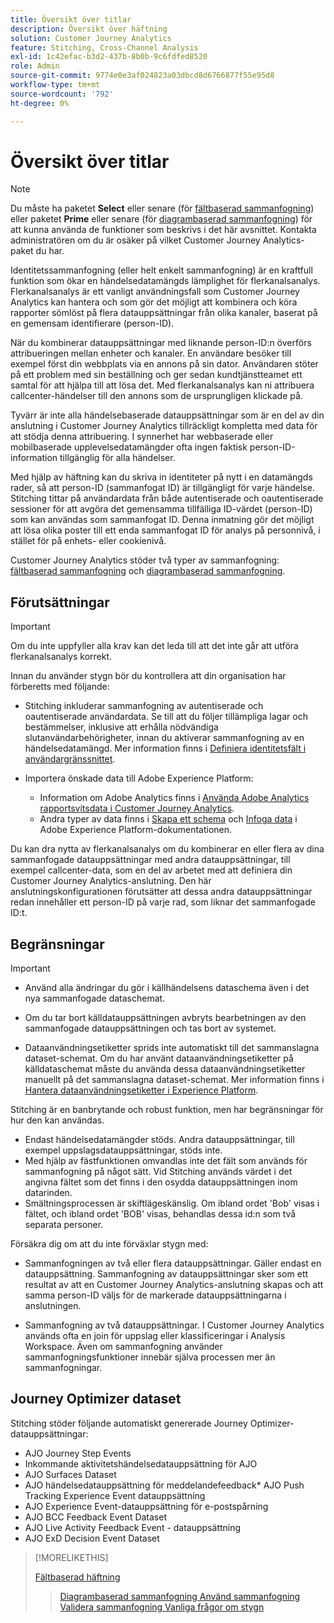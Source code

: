```yaml
---
title: Översikt över titlar
description: Översikt över häftning
solution: Customer Journey Analytics
feature: Stitching, Cross-Channel Analysis
exl-id: 1c42efac-b3d2-437b-8b0b-9c6fdfed8520
role: Admin
source-git-commit: 9774e0e3af024823a03dbcd8d6766877f55e95d8
workflow-type: tm+mt
source-wordcount: '792'
ht-degree: 0%

---
```


# Översikt över titlar

>[!NOTE]
>
>Du måste ha paketet **Select** eller senare (för [fältbaserad sammanfogning](fbs.md)) eller paketet **Prime** eller senare (för [diagrambaserad sammanfogning](gbs.md)) för att kunna använda de funktioner som beskrivs i det här avsnittet. Kontakta administratören om du är osäker på vilket Customer Journey Analytics-paket du har.

Identitetssammanfogning (eller helt enkelt sammanfogning) är en kraftfull funktion som ökar en händelsedatamängds lämplighet för flerkanalsanalys. Flerkanalsanalys är ett vanligt användningsfall som Customer Journey Analytics kan hantera och som gör det möjligt att kombinera och köra rapporter sömlöst på flera datauppsättningar från olika kanaler, baserat på en gemensam identifierare (person-ID).

När du kombinerar datauppsättningar med liknande person-ID:n överförs attribueringen mellan enheter och kanaler. En användare besöker till exempel först din webbplats via en annons på sin dator. Användaren stöter på ett problem med sin beställning och ger sedan kundtjänstteamet ett samtal för att hjälpa till att lösa det. Med flerkanalsanalys kan ni attribuera callcenter-händelser till den annons som de ursprungligen klickade på.

Tyvärr är inte alla händelsebaserade datauppsättningar som är en del av din anslutning i Customer Journey Analytics tillräckligt kompletta med data för att stödja denna attribuering. I synnerhet har webbaserade eller mobilbaserade upplevelsedatamängder ofta ingen faktisk person-ID-information tillgänglig för alla händelser.

Med hjälp av häftning kan du skriva in identiteter på nytt i en datamängds rader, så att person-ID (sammanfogat ID) är tillgängligt för varje händelse. Stitching tittar på användardata från både autentiserade och oautentiserade sessioner för att avgöra det gemensamma tillfälliga ID-värdet (person-ID) som kan användas som sammanfogat ID. Denna inmatning gör det möjligt att lösa olika poster till ett enda sammanfogat ID för analys på personnivå, i stället för på enhets- eller cookienivå.

Customer Journey Analytics stöder två typer av sammanfogning: [fältbaserad sammanfogning](fbs.md) och [diagrambaserad sammanfogning](gbs.md).

## Förutsättningar

>[!IMPORTANT]
>
>Om du inte uppfyller alla krav kan det leda till att det inte går att utföra flerkanalsanalys korrekt.

Innan du använder stygn bör du kontrollera att din organisation har förberetts med följande:

- Stitching inkluderar sammanfogning av autentiserade och oautentiserade användardata. Se till att du följer tillämpliga lagar och bestämmelser, inklusive att erhålla nödvändiga slutanvändarbehörigheter, innan du aktiverar sammanfogning av en händelsedatamängd. Mer information finns i [Definiera identitetsfält i användargränssnittet](https://experienceleague.adobe.com/en/docs/experience-platform/xdm/ui/fields/identity).

- Importera önskade data till Adobe Experience Platform:

   - Information om Adobe Analytics finns i [Använda Adobe Analytics rapportsvitsdata i Customer Journey Analytics](/help/getting-started/aa-vs-cja/aa-data-in-cja.md).
   - Andra typer av data finns i [Skapa ett schema](https://experienceleague.adobe.com/en/docs/experience-platform/xdm/tutorials/create-schema-ui) och [Infoga data](https://experienceleague.adobe.com/en/docs/experience-platform/ingestion/home) i Adobe Experience Platform-dokumentationen.

Du kan dra nytta av flerkanalsanalys om du kombinerar en eller flera av dina sammanfogade datauppsättningar med andra datauppsättningar, till exempel callcenter-data, som en del av arbetet med att definiera din Customer Journey Analytics-anslutning. Den här anslutningskonfigurationen förutsätter att dessa andra datauppsättningar redan innehåller ett person-ID på varje rad, som liknar det sammanfogade ID:t.


## Begränsningar

>[!IMPORTANT]
>
>
>- Använd alla ändringar du gör i källhändelsens dataschema även i det nya sammanfogade dataschemat.
>
>- Om du tar bort källdatauppsättningen avbryts bearbetningen av den sammanfogade datauppsättningen och tas bort av systemet.
>
>- Dataanvändningsetiketter sprids inte automatiskt till det sammanslagna dataset-schemat. Om du har använt dataanvändningsetiketter på källdataschemat måste du använda dessa dataanvändningsetiketter manuellt på det sammanslagna dataset-schemat. Mer information finns i [Hantera dataanvändningsetiketter i Experience Platform](https://experienceleague.adobe.com/en/docs/experience-platform/data-governance/labels/overview).

Stitching är en banbrytande och robust funktion, men har begränsningar för hur den kan användas.

- Endast händelsedatamängder stöds. Andra datauppsättningar, till exempel uppslagsdatauppsättningar, stöds inte.
- Med hjälp av fästfunktionen omvandlas inte det fält som används för sammanfogning på något sätt. Vid Stitching används värdet i det angivna fältet som det finns i den osydda datauppsättningen inom datarinden.
- Smältningsprocessen är skiftlägeskänslig. Om ibland ordet &#39;Bob&#39; visas i fältet, och ibland ordet &#39;BOB&#39; visas, behandlas dessa id:n som två separata personer.

Försäkra dig om att du inte förväxlar stygn med:

- Sammanfogningen av två eller flera datauppsättningar. Gäller endast en datauppsättning. Sammanfogning av datauppsättningar sker som ett resultat av att en Customer Journey Analytics-anslutning skapas och att samma person-ID väljs för de markerade datauppsättningarna i anslutningen.

- Sammanfogning av två datauppsättningar. I Customer Journey Analytics används ofta en join för uppslag eller klassificeringar i Analysis Workspace. Även om sammanfogning använder sammanfogningsfunktioner innebär själva processen mer än sammanfogningar.


## Journey Optimizer dataset

Stitching stöder följande automatiskt genererade Journey Optimizer-datauppsättningar:

- AJO Journey Step Events
- Inkommande aktivitetshändelsedatauppsättning för AJO
- AJO Surfaces Dataset
- AJO händelsedatauppsättning för meddelandefeedback* AJO Push Tracking Experience Event datauppsättning
- AJO Experience Event-datauppsättning för e-postspårning
- AJO BCC Feedback Event Dataset
- AJO Live Activity Feedback Event - datauppsättning
- AJO ExD Decision Event Dataset

>[!MORELIKETHIS]
>
>[Fältbaserad häftning](fbs.md)
>>[Diagrambaserad sammanfogning ](gbs.md)
>>[Använd sammanfogning](use-stitching.md)
>>[Validera sammanfogning ](validate.md)
>>[Vanliga frågor om stygn](faq.md)

